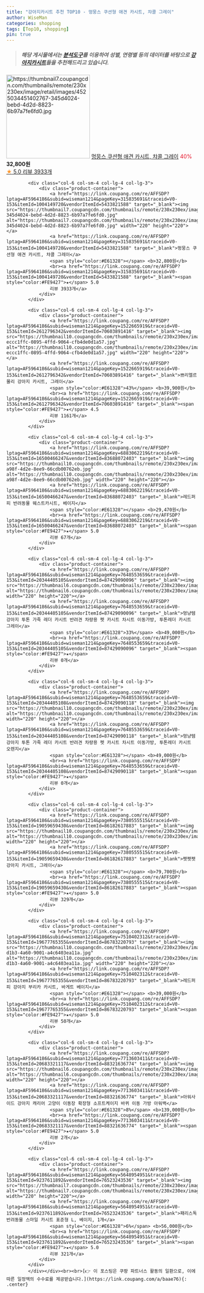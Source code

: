 ```yaml
---
title: "강아지카시트 추천 TOP10 - 멍뭉스 쿠션형 애견 카시트, 챠콜 그레이"
author: WiseMan
categories: shopping
tags: [Top10, shopping]
pin: true
---
```


> ##### 해당 게시물에서는 [**분석도구**](https://itemscout.io/)를 이용하여 **성별**, **연령별** 등의 데이터를 바탕으로 [**강아지카시트**](https://link.coupang.com/a/baae76)들을 추천해드리고 있습니다.
<div class="container"><div class="row">
            <div class="col-6 col-sm-4 col-lg-4 col-lg-3">
                <div class="product-container">
                    <a href="https://link.coupang.com/re/AFFSDP?lptag=AF5964186&subid=wiseman1214&pageKey=315835691&traceid=V0-153&itemId=1004149720&vendorItemId=5433821588" target="_blank"><img src="https://thumbnail7.coupangcdn.com/thumbnails/remote/230x230ex/image/retail/images/4525034451402767-345d4024-bebd-4d2d-8823-6b97a7fe6fd0.jpg" alt="https://thumbnail7.coupangcdn.com/thumbnails/remote/230x230ex/image/retail/images/4525034451402767-345d4024-bebd-4d2d-8823-6b97a7fe6fd0.jpg" width="220" height="220"></a>
                    <a href="https://link.coupang.com/re/AFFSDP?lptag=AF5964186&subid=wiseman1214&pageKey=315835691&traceid=V0-153&itemId=1004149720&vendorItemId=5433821588" target="_blank">멍뭉스 쿠션형 애견 카시트, 챠콜 그레이</a>
                    <span style="color:#E61328">40%</span> <b>32,800원</b>
                    <br><a href="https://link.coupang.com/re/AFFSDP?lptag=AF5964186&subid=wiseman1214&pageKey=315835691&traceid=V0-153&itemId=1004149720&vendorItemId=5433821588" target="_blank"><span style="color:#FE9427">★</span> 5.0
                    리뷰 3933개</a>
                </div>
            </div>
            
            <div class="col-6 col-sm-4 col-lg-4 col-lg-3">
                <div class="product-container">
                    <a href="https://link.coupang.com/re/AFFSDP?lptag=AF5964186&subid=wiseman1214&pageKey=315835691&traceid=V0-153&itemId=1004149720&vendorItemId=5433821588" target="_blank"><img src="https://thumbnail7.coupangcdn.com/thumbnails/remote/230x230ex/image/retail/images/4525034451402767-345d4024-bebd-4d2d-8823-6b97a7fe6fd0.jpg" alt="https://thumbnail7.coupangcdn.com/thumbnails/remote/230x230ex/image/retail/images/4525034451402767-345d4024-bebd-4d2d-8823-6b97a7fe6fd0.jpg" width="220" height="220"></a>
                    <a href="https://link.coupang.com/re/AFFSDP?lptag=AF5964186&subid=wiseman1214&pageKey=315835691&traceid=V0-153&itemId=1004149720&vendorItemId=5433821588" target="_blank">멍뭉스 쿠션형 애견 카시트, 챠콜 그레이</a>
                    <span style="color:#E61328"></span> <b>32,800원</b>
                    <br><a href="https://link.coupang.com/re/AFFSDP?lptag=AF5964186&subid=wiseman1214&pageKey=315835691&traceid=V0-153&itemId=1004149720&vendorItemId=5433821588" target="_blank"><span style="color:#FE9427">★</span> 5.0
                    리뷰 3933개</a>
                </div>
            </div>
            
            <div class="col-6 col-sm-4 col-lg-4 col-lg-3">
                <div class="product-container">
                    <a href="https://link.coupang.com/re/AFFSDP?lptag=AF5964186&subid=wiseman1214&pageKey=1522665919&traceid=V0-153&itemId=2612796342&vendorItemId=70603891416" target="_blank"><img src="https://thumbnail10.coupangcdn.com/thumbnails/remote/230x230ex/image/retail/images/7810351863368369-eccc1ffc-0895-4ffd-9064-cfb4de0d1a57.jpg" alt="https://thumbnail10.coupangcdn.com/thumbnails/remote/230x230ex/image/retail/images/7810351863368369-eccc1ffc-0895-4ffd-9064-cfb4de0d1a57.jpg" width="220" height="220"></a>
                    <a href="https://link.coupang.com/re/AFFSDP?lptag=AF5964186&subid=wiseman1214&pageKey=1522665919&traceid=V0-153&itemId=2612796342&vendorItemId=70603891416" target="_blank">쁘리엘르 몰리 강아지 카시트, 그레이</a>
                    <span style="color:#E61328">43%</span> <b>39,900원</b>
                    <br><a href="https://link.coupang.com/re/AFFSDP?lptag=AF5964186&subid=wiseman1214&pageKey=1522665919&traceid=V0-153&itemId=2612796342&vendorItemId=70603891416" target="_blank"><span style="color:#FE9427">★</span> 4.5
                    리뷰 1161개</a>
                </div>
            </div>
            
            <div class="col-6 col-sm-4 col-lg-4 col-lg-3">
                <div class="product-container">
                    <a href="https://link.coupang.com/re/AFFSDP?lptag=AF5964186&subid=wiseman1214&pageKey=6883062219&traceid=V0-153&itemId=16500466247&vendorItemId=83688072403" target="_blank"><img src="https://thumbnail10.coupangcdn.com/thumbnails/remote/230x230ex/image/retail/images/2022/10/31/17/4/c76bf4b2-a98f-4d2e-8ee9-66cdb00762eb.jpg" alt="https://thumbnail10.coupangcdn.com/thumbnails/remote/230x230ex/image/retail/images/2022/10/31/17/4/c76bf4b2-a98f-4d2e-8ee9-66cdb00762eb.jpg" width="220" height="220"></a>
                    <a href="https://link.coupang.com/re/AFFSDP?lptag=AF5964186&subid=wiseman1214&pageKey=6883062219&traceid=V0-153&itemId=16500466247&vendorItemId=83688072403" target="_blank">레드퍼피 반려동물 웨스트카시트, 베이지</a>
                    <span style="color:#E61328"></span> <b>29,470원</b>
                    <br><a href="https://link.coupang.com/re/AFFSDP?lptag=AF5964186&subid=wiseman1214&pageKey=6883062219&traceid=V0-153&itemId=16500466247&vendorItemId=83688072403" target="_blank"><span style="color:#FE9427">★</span> 5.0
                    리뷰 67개</a>
                </div>
            </div>
            
            <div class="col-6 col-sm-4 col-lg-4 col-lg-3">
                <div class="product-container">
                    <a href="https://link.coupang.com/re/AFFSDP?lptag=AF5964186&subid=wiseman1214&pageKey=7648553659&traceid=V0-153&itemId=20344405105&vendorItemId=87429090096" target="_blank"><img src="https://thumbnail6.coupangcdn.com/thumbnails/remote/230x230ex/image/vendor_inventory/371c/bc550e11429e84f6dcee2a6dd5101a027a384a00b9210328d48c0bb3b7fd.jpg" alt="https://thumbnail6.coupangcdn.com/thumbnails/remote/230x230ex/image/vendor_inventory/371c/bc550e11429e84f6dcee2a6dd5101a027a384a00b9210328d48c0bb3b7fd.jpg" width="220" height="220"></a>
                    <a href="https://link.coupang.com/re/AFFSDP?lptag=AF5964186&subid=wiseman1214&pageKey=7648553659&traceid=V0-153&itemId=20344405105&vendorItemId=87429090096" target="_blank">멍냥템 강아지 투톤 가죽 레더 카시트 반려견 차량용 펫 카시트 차시트 이동가방, 투톤레더 카시트 그레이</a>
                    <span style="color:#E61328">33%</span> <b>49,000원</b>
                    <br><a href="https://link.coupang.com/re/AFFSDP?lptag=AF5964186&subid=wiseman1214&pageKey=7648553659&traceid=V0-153&itemId=20344405105&vendorItemId=87429090096" target="_blank"><span style="color:#FE9427">★</span> 
                    리뷰 0개</a>
                </div>
            </div>
            
            <div class="col-6 col-sm-4 col-lg-4 col-lg-3">
                <div class="product-container">
                    <a href="https://link.coupang.com/re/AFFSDP?lptag=AF5964186&subid=wiseman1214&pageKey=7648553659&traceid=V0-153&itemId=20344405108&vendorItemId=87429090118" target="_blank"><img src="https://thumbnail10.coupangcdn.com/thumbnails/remote/230x230ex/image/vendor_inventory/c10e/ee4793d12ca26bd96dd0b7d3bc2855d9da6529270a64e92df5a35304c212.jpg" alt="https://thumbnail10.coupangcdn.com/thumbnails/remote/230x230ex/image/vendor_inventory/c10e/ee4793d12ca26bd96dd0b7d3bc2855d9da6529270a64e92df5a35304c212.jpg" width="220" height="220"></a>
                    <a href="https://link.coupang.com/re/AFFSDP?lptag=AF5964186&subid=wiseman1214&pageKey=7648553659&traceid=V0-153&itemId=20344405108&vendorItemId=87429090118" target="_blank">멍냥템 강아지 투톤 가죽 레더 카시트 반려견 차량용 펫 카시트 차시트 이동가방, 투톤레더 카시트 오렌지</a>
                    <span style="color:#E61328"></span> <b>49,000원</b>
                    <br><a href="https://link.coupang.com/re/AFFSDP?lptag=AF5964186&subid=wiseman1214&pageKey=7648553659&traceid=V0-153&itemId=20344405108&vendorItemId=87429090118" target="_blank"><span style="color:#FE9427">★</span> 
                    리뷰 0개</a>
                </div>
            </div>
            
            <div class="col-6 col-sm-4 col-lg-4 col-lg-3">
                <div class="product-container">
                    <a href="https://link.coupang.com/re/AFFSDP?lptag=AF5964186&subid=wiseman1214&pageKey=7380555515&traceid=V0-153&itemId=19059659430&vendorItemId=86182617883" target="_blank"><img src="https://thumbnail10.coupangcdn.com/thumbnails/remote/230x230ex/image/vendor_inventory/8d32/a1cb4b22ba23ef64212b33d64105489b6e97eb0ef246b5e9d99efe51c100.jpg" alt="https://thumbnail10.coupangcdn.com/thumbnails/remote/230x230ex/image/vendor_inventory/8d32/a1cb4b22ba23ef64212b33d64105489b6e97eb0ef246b5e9d99efe51c100.jpg" width="220" height="220"></a>
                    <a href="https://link.coupang.com/re/AFFSDP?lptag=AF5964186&subid=wiseman1214&pageKey=7380555515&traceid=V0-153&itemId=19059659430&vendorItemId=86182617883" target="_blank">펫펫펫 강아지 카시트, 그레이</a>
                    <span style="color:#E61328"></span> <b>79,700원</b>
                    <br><a href="https://link.coupang.com/re/AFFSDP?lptag=AF5964186&subid=wiseman1214&pageKey=7380555515&traceid=V0-153&itemId=19059659430&vendorItemId=86182617883" target="_blank"><span style="color:#FE9427">★</span> 5.0
                    리뷰 329개</a>
                </div>
            </div>
            
            <div class="col-6 col-sm-4 col-lg-4 col-lg-3">
                <div class="product-container">
                    <a href="https://link.coupang.com/re/AFFSDP?lptag=AF5964186&subid=wiseman1214&pageKey=7510402312&traceid=V0-153&itemId=19677765355&vendorItemId=86783220793" target="_blank"><img src="https://thumbnail10.coupangcdn.com/thumbnails/remote/230x230ex/image/retail/images/2023/08/04/11/9/79333020-d1b3-4a60-9001-a4c6403ea11a.jpg" alt="https://thumbnail10.coupangcdn.com/thumbnails/remote/230x230ex/image/retail/images/2023/08/04/11/9/79333020-d1b3-4a60-9001-a4c6403ea11a.jpg" width="220" height="220"></a>
                    <a href="https://link.coupang.com/re/AFFSDP?lptag=AF5964186&subid=wiseman1214&pageKey=7510402312&traceid=V0-153&itemId=19677765355&vendorItemId=86783220793" target="_blank">레드퍼피 강아지 부리카 카시트, 바게트 베이지</a>
                    <span style="color:#E61328"></span> <b>39,000원</b>
                    <br><a href="https://link.coupang.com/re/AFFSDP?lptag=AF5964186&subid=wiseman1214&pageKey=7510402312&traceid=V0-153&itemId=19677765355&vendorItemId=86783220793" target="_blank"><span style="color:#FE9427">★</span> 5.0
                    리뷰 50개</a>
                </div>
            </div>
            
            <div class="col-6 col-sm-4 col-lg-4 col-lg-3">
                <div class="product-container">
                    <a href="https://link.coupang.com/re/AFFSDP?lptag=AF5964186&subid=wiseman1214&pageKey=7713603411&traceid=V0-153&itemId=20683321117&vendorItemId=88321636774" target="_blank"><img src="https://thumbnail6.coupangcdn.com/thumbnails/remote/230x230ex/image/vendor_inventory/6a0b/d82cdb86ddaf875517cde929817413543ddbbd53cbcbf124b110cebdaf0a.jpg" alt="https://thumbnail6.coupangcdn.com/thumbnails/remote/230x230ex/image/vendor_inventory/6a0b/d82cdb86ddaf875517cde929817413543ddbbd53cbcbf124b110cebdaf0a.jpg" width="220" height="220"></a>
                    <a href="https://link.coupang.com/re/AFFSDP?lptag=AF5964186&subid=wiseman1214&pageKey=7713603411&traceid=V0-153&itemId=20683321117&vendorItemId=88321636774" target="_blank">아워사이드 강아지 캐리어 고양이 이동장 확장형 소프트케이지 바퀴 이동 가방 아워백</a>
                    <span style="color:#E61328">8%</span> <b>139,000원</b>
                    <br><a href="https://link.coupang.com/re/AFFSDP?lptag=AF5964186&subid=wiseman1214&pageKey=7713603411&traceid=V0-153&itemId=20683321117&vendorItemId=88321636774" target="_blank"><span style="color:#FE9427">★</span> 5.0
                    리뷰 2개</a>
                </div>
            </div>
            
            <div class="col-6 col-sm-4 col-lg-4 col-lg-3">
                <div class="product-container">
                    <a href="https://link.coupang.com/re/AFFSDP?lptag=AF5964186&subid=wiseman1214&pageKey=5648954951&traceid=V0-153&itemId=9237611892&vendorItemId=76523243536" target="_blank"><img src="https://thumbnail7.coupangcdn.com/thumbnails/remote/230x230ex/image/rs_quotation_api/jbcnjfp3/9c810c18130e4fde849abb59c9978092.jpg" alt="https://thumbnail7.coupangcdn.com/thumbnails/remote/230x230ex/image/rs_quotation_api/jbcnjfp3/9c810c18130e4fde849abb59c9978092.jpg" width="220" height="220"></a>
                    <a href="https://link.coupang.com/re/AFFSDP?lptag=AF5964186&subid=wiseman1214&pageKey=5648954951&traceid=V0-153&itemId=9237611892&vendorItemId=76523243536" target="_blank">패리스독 반려동물 스마일 카시트 표준형 L, 베이지, 1개</a>
                    <span style="color:#E61328">6%</span> <b>56,000원</b>
                    <br><a href="https://link.coupang.com/re/AFFSDP?lptag=AF5964186&subid=wiseman1214&pageKey=5648954951&traceid=V0-153&itemId=9237611892&vendorItemId=76523243536" target="_blank"><span style="color:#FE9427">★</span> 5.0
                    리뷰 321개</a>
                </div>
            </div>
            </div></div><br><br>[👉 이 포스팅은 쿠팡 파트너스 활동의 일환으로, 이에 따른 일정액의 수수료를 제공받습니다.](https://link.coupang.com/a/baae76){: .center}